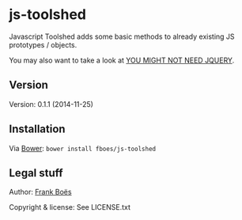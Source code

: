 js-toolshed
===========

Javascript Toolshed adds some basic methods to already existing JS prototypes / objects.

You may also want to take a look at [YOU MIGHT NOT NEED JQUERY](http://youmightnotneedjquery.com/).

Version
-------

Version: 0.1.1 (2014-11-25)

Installation
------------

Via [Bower](http://bower.io/): `bower install fboes/js-toolshed`

Legal stuff
-----------

Author: [Frank Boës](http://3960.org)

Copyright & license: See LICENSE.txt